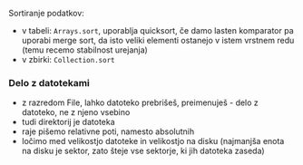 Sortiranje podatkov:
- v tabeli: `Arrays.sort`, uporablja quicksort, če damo lasten komparator pa uporabi merge sort, da isto veliki elementi ostanejo v istem vrstnem redu (temu recemo stabilnost urejanja)
- v zbirki: `Collection.sort`

### Delo z datotekami

- z razredom File, lahko datoteko prebrišeš, preimenuješ - delo z datoteko, ne z njeno vsebino
- tudi direktorij je datoteka
- raje pišemo relativne poti, namesto absolutnih
- ločimo med velikostjo datoteke in velikostjo na disku (najmanjša enota na disku je sektor, zato šteje vse sektorje, ki jih datoteka zaseda)